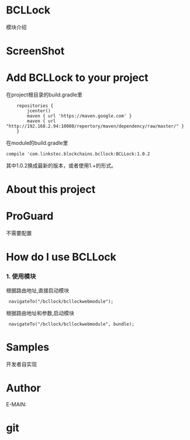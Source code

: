 # BCLLock
模块介绍
# ScreenShot

# Add BCLLock to your project
在project根目录的build.gradle里
```
    repositories {
        jcenter()
        maven { url 'https://maven.google.com' }
        maven { url "http://192.168.2.94:10080/repertory/maven/dependency/raw/master/" }
    }
```
在module的build.gradle里
```
compile 'com.linkstec.blockchains.bcllock:BCLLock:1.0.2
```
其中1.0.2换成最新的版本，或者使用1.+的形式。
# About this project

# ProGuard
不需要配置

# How do I use BCLLock
### **1. 使用模块**

根据路由地址,直接启动模块
```
 navigateTo("/bcllock/bcllockwebmodule");
```
根据路由地址和参数,启动模块
```
 navigateTo("/bcllock/bcllockwebmodule", bundle);
```

# Samples
开发者自实现

# Author
E-MAIN:


# git











